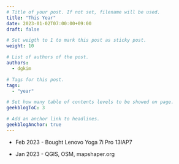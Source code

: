 ```yaml
---
# Title of your post. If not set, filename will be used.
title: "This Year"
date: 2023-01-02T07:00:00+09:00
draft: false

# Set weigth to 1 to mark this post as sticky post.
weight: 10

# List of authors of the post.
authors:
  - dgkim

# Tags for this post.
tags:
  - "year"

# Set how many table of contents levels to be showed on page.
geekblogToC: 3

# Add an anchor link to headlines.
geekblogAnchor: true
---
```


  - Feb 2023 - Bought Lenovo Yoga 7i Pro 13IAP7

  - Jan 2023 - QGIS, OSM, mapshaper.org
